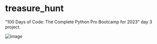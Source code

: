 # treasure_hunt
"100 Days of Code: The Complete Python Pro Bootcamp for 2023" day 3 project.

![image](https://user-images.githubusercontent.com/69269110/211939219-c9f24c6f-32a8-4902-b894-1d10db13e46c.png)

